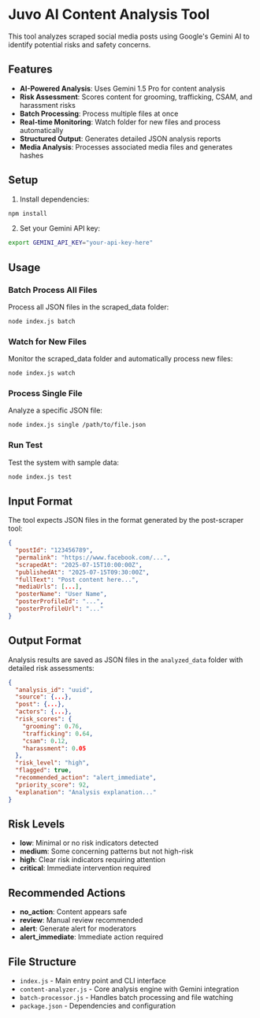 # Juvo AI Content Analysis Tool

This tool analyzes scraped social media posts using Google's Gemini AI to identify potential risks and safety concerns.

## Features

- **AI-Powered Analysis**: Uses Gemini 1.5 Pro for content analysis
- **Risk Assessment**: Scores content for grooming, trafficking, CSAM, and harassment risks
- **Batch Processing**: Process multiple files at once
- **Real-time Monitoring**: Watch folder for new files and process automatically
- **Structured Output**: Generates detailed JSON analysis reports
- **Media Analysis**: Processes associated media files and generates hashes

## Setup

1. Install dependencies:
```bash
npm install
```

2. Set your Gemini API key:
```bash
export GEMINI_API_KEY="your-api-key-here"
```

## Usage

### Batch Process All Files
Process all JSON files in the scraped_data folder:
```bash
node index.js batch
```

### Watch for New Files
Monitor the scraped_data folder and automatically process new files:
```bash
node index.js watch
```

### Process Single File
Analyze a specific JSON file:
```bash
node index.js single /path/to/file.json
```

### Run Test
Test the system with sample data:
```bash
node index.js test
```

## Input Format

The tool expects JSON files in the format generated by the post-scraper tool:

```json
{
  "postId": "123456789",
  "permalink": "https://www.facebook.com/...",
  "scrapedAt": "2025-07-15T10:00:00Z",
  "publishedAt": "2025-07-15T09:30:00Z",
  "fullText": "Post content here...",
  "mediaUrls": [...],
  "posterName": "User Name",
  "posterProfileId": "...",
  "posterProfileUrl": "..."
}
```

## Output Format

Analysis results are saved as JSON files in the `analyzed_data` folder with detailed risk assessments:

```json
{
  "analysis_id": "uuid",
  "source": {...},
  "post": {...},
  "actors": {...},
  "risk_scores": {
    "grooming": 0.76,
    "trafficking": 0.64,
    "csam": 0.12,
    "harassment": 0.05
  },
  "risk_level": "high",
  "flagged": true,
  "recommended_action": "alert_immediate",
  "priority_score": 92,
  "explanation": "Analysis explanation..."
}
```

## Risk Levels

- **low**: Minimal or no risk indicators detected
- **medium**: Some concerning patterns but not high-risk
- **high**: Clear risk indicators requiring attention
- **critical**: Immediate intervention required

## Recommended Actions

- **no_action**: Content appears safe
- **review**: Manual review recommended
- **alert**: Generate alert for moderators
- **alert_immediate**: Immediate action required

## File Structure

- `index.js` - Main entry point and CLI interface
- `content-analyzer.js` - Core analysis engine with Gemini integration
- `batch-processor.js` - Handles batch processing and file watching
- `package.json` - Dependencies and configuration